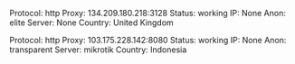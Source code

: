 Protocol: http
Proxy: 134.209.180.218:3128
Status: working
IP: None
Anon: elite
Server: None
Country: United Kingdom

Protocol: http
Proxy: 103.175.228.142:8080
Status: working
IP: None
Anon: transparent
Server: mikrotik
Country: Indonesia

